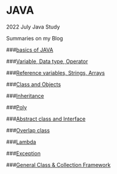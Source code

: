 # JAVA
2022 July Java Study

Summaries on my Blog

###[basics of JAVA](https://helloparzival.tistory.com/entry/JAVA-%EC%9E%90%EB%B0%94%EC%9D%98-%EA%B8%B0%EC%B4%88-%EC%83%81%EC%8B%9D)

###[Variable, Data type, Operator](https://helloparzival.tistory.com/entry/JAVA-%EB%B3%80%EC%88%98-%EC%9E%90%EB%A3%8C%ED%98%95-%EC%97%B0%EC%82%B0%EC%9E%90)

###[Reference variables, Strings, Arrays](https://helloparzival.tistory.com/entry/JAVA-%EC%B0%B8%EC%A1%B0-%EB%B3%80%EC%88%98-%EB%AC%B8%EC%9E%90%EC%97%B4-%EB%B0%B0%EC%97%B4)

###[Class and Objects](https://helloparzival.tistory.com/entry/%ED%81%B4%EB%9E%98%EC%8A%A4%EC%99%80-%EA%B0%9D%EC%B2%B4)

###[Inheritance](https://helloparzival.tistory.com/entry/JAVA-%EC%83%81%EC%86%8D)

###[Poly](https://helloparzival.tistory.com/entry/JAVA-%EB%8B%A4%ED%98%95%EC%84%B1)

###[Abstract class and Interface](https://helloparzival.tistory.com/entry/JAVA-%EC%B6%94%EC%83%81%ED%81%B4%EB%9E%98%EC%8A%A4%EC%99%80-%EC%9D%B8%ED%84%B0%ED%8E%98%EC%9D%B4%EC%8A%A4)

###[Overlap class](https://helloparzival.tistory.com/entry/JAVA-%EC%A4%91%EC%B2%A9-%ED%81%B4%EB%9E%98%EC%8A%A4)

###[Lambda](https://helloparzival.tistory.com/entry/JAVA-%EC%9E%90%EB%B0%94%EC%9D%98-%EB%9E%8C%EB%8B%A4%EC%8B%9D)

###[Exception](https://helloparzival.tistory.com/entry/JAVA-%EC%98%88%EC%99%B8%EC%B2%98%EB%A6%AC)

###[General Class & Collection Framework](https://helloparzival.tistory.com/entry/%EC%9E%90%EB%B0%94-JAVA-%EC%A0%9C%EB%84%A4%EB%A6%AD%EA%B3%BC-%EC%BB%AC%EB%A0%89%EC%85%98-%ED%94%84%EB%A0%88%EC%9E%84%EC%9B%8C%ED%81%AC)


